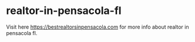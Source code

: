 # realtor-in-pensacola-fl
Visit here https://bestrealtorsinpensacola.com for more info about realtor in pensacola fl.

